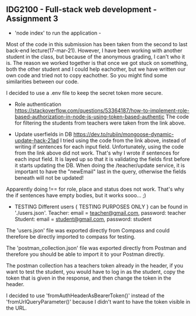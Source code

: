 ## IDG2100 - Full-stack web development - Assignment 3 ##
- 'node index' to run the application -

Most of the code in this submission has been taken from the second to last back-end lecture(17-mar-21).
However, I have been working with another student in the class, but because of the anonymous grading,
I can't who it is. The reason we worked together is that once we got stuck on something,
both the other student and I could help eachother, but we have written our own code and tried not to
copy eachother. So you might find some similarities between our code.

I decided to use a .env file to keep the secret token more secure.

* Role authentication
https://stackoverflow.com/questions/53364187/how-to-implement-role-based-authorization-in-node-js-using-token-based-authentic
The code for filtering the students from teachers were taken from the link above.

* Update userfields in DB
https://dev.to/rubiin/mongoose-dynamic-update-hack-21ad
I tried using the code from the link above, instead of writing if sentences for each input field.
Unfortunately, using the code from the link above did not work. That's why I wrote if sentences 
for each input field. It is layed up so that it is validating the fields first before it 
starts updating the DB.
When doing the /teacher/update service, it is important to have the "newEmail" last in the query, 
otherwise the fields beneath will not be updated!

Apparently doing !== for role, place and status does not work.
That's why the if sentences have empty bodies, but it works sooo... ;)

* TESTING
Different users { TESTING PURPOSES ONLY } can be found in './users.json'.
Teacher: email = teacher@gmail.com, password: teacher
Student: email = student@gmail.com, password: student

The 'users.json' file was exported directly from Compass and could therefore be directly imported to
compass for testing.

The 'postman_collection.json' file was exported directly from Postman and therefore you should be 
able to import it to your Postman directly.

The postman collection has a teachers token already in the header, if you want to test the student,
you would have to log in as the student, copy the token that is given in the response, and then change
the token in the header.

I decided to use 'fromAuthHeaderAsBearerToken()' instead of the 'fromUrlQueryParameter()' because
I didn't want to have the token visible in the URL.